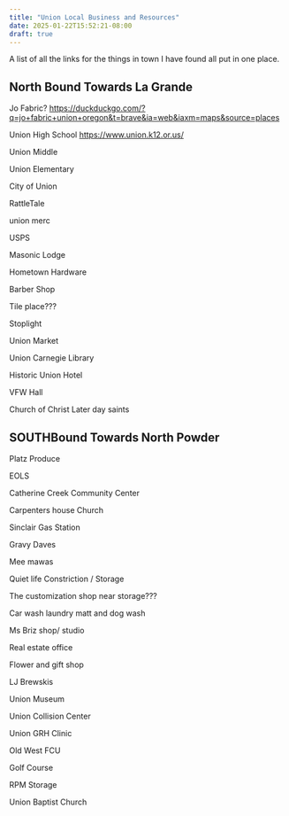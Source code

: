 ```yaml
---
title: "Union Local Business and Resources"
date: 2025-01-22T15:52:21-08:00
draft: true
---
```


A  list of all the links for the things in town I have found all put in one place.

## North Bound Towards La Grande

Jo Fabric? https://duckduckgo.com/?q=jo+fabric+union+oregon&t=brave&ia=web&iaxm=maps&source=places

Union High School
https://www.union.k12.or.us/

Union Middle

Union Elementary

City of Union

RattleTale

union merc

USPS

Masonic Lodge

Hometown Hardware

Barber Shop

Tile place???

Stoplight

Union Market

Union Carnegie Library

Historic Union Hotel

VFW Hall

Church of Christ Later day saints

## SOUTHBound Towards North Powder

Platz Produce

EOLS

Catherine Creek Community Center

Carpenters house Church

Sinclair Gas Station

Gravy Daves

Mee mawas

Quiet life Constriction / Storage

The customization shop near storage???

Car wash laundry matt and dog wash

Ms Briz shop/ studio

Real estate office

Flower and gift shop

LJ Brewskis

Union Museum

Union Collision Center

Union GRH Clinic

Old West FCU

Golf Course

RPM Storage

Union Baptist Church


